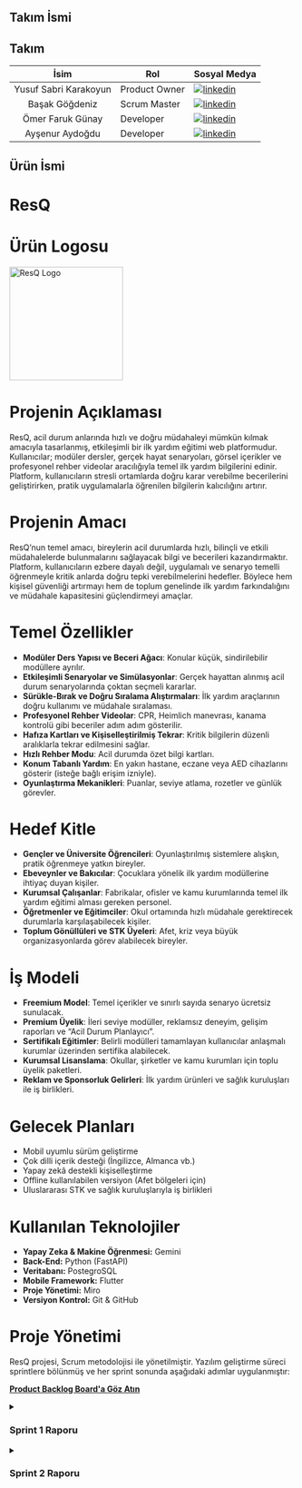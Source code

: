 ## Takım İsmi

## Takım

| <div align="center">İsim</div> | <div align="center">Rol</div> | <div align="center">Sosyal Medya</div>                                                                                                        |
| :----------------------------: | :---------------------------- | :-------------------------------------------------------------------------------------------------------------------------------------------- |
|     Yusuf Sabri Karakoyun      | Product Owner                 | [![linkedin](https://github.com/user-attachments/assets/3baa645a-33bc-4786-8327-cb0f92356f0a)](https://www.linkedin.com/in/yusuf-k-3a8235234) |
|         Başak Göğdeniz         | Scrum Master                  | [![linkedin](https://github.com/user-attachments/assets/3baa645a-33bc-4786-8327-cb0f92356f0a)](https://www.linkedin.com/in/basakgogdeniz/)    |
|        Ömer Faruk Günay        | Developer                     | [![linkedin](https://github.com/user-attachments/assets/3baa645a-33bc-4786-8327-cb0f92356f0a)](https://www.linkedin.com/in/ofarukgunay)       |
|        Ayşenur Aydoğdu         | Developer                     | [![linkedin](https://github.com/user-attachments/assets/3baa645a-33bc-4786-8327-cb0f92356f0a)](https://www.linkedin.com/in/aysenuraydogdu-/)  |

## Ürün İsmi

<h1> ResQ </h1>

# Ürün Logosu

<img src="https://github.com/aysenuraydogdu/Bootcamp-grup71/blob/main/images/logo.png" alt="ResQ Logo" width="200"/>

# Projenin Açıklaması

ResQ, acil durum anlarında hızlı ve doğru müdahaleyi mümkün kılmak amacıyla tasarlanmış, etkileşimli bir ilk yardım eğitimi web platformudur. Kullanıcılar; modüler dersler, gerçek hayat senaryoları, görsel içerikler ve profesyonel rehber videolar aracılığıyla temel ilk yardım bilgilerini edinir. Platform, kullanıcıların stresli ortamlarda doğru karar verebilme becerilerini geliştirirken, pratik uygulamalarla öğrenilen bilgilerin kalıcılığını artırır.

# Projenin Amacı

ResQ’nun temel amacı, bireylerin acil durumlarda hızlı, bilinçli ve etkili müdahalelerde bulunmalarını sağlayacak bilgi ve becerileri kazandırmaktır. Platform, kullanıcıların ezbere dayalı değil, uygulamalı ve senaryo temelli öğrenmeyle kritik anlarda doğru tepki verebilmelerini hedefler. Böylece hem kişisel güvenliği artırmayı hem de toplum genelinde ilk yardım farkındalığını ve müdahale kapasitesini güçlendirmeyi amaçlar.

# Temel Özellikler

- **Modüler Ders Yapısı ve Beceri Ağacı**: Konular küçük, sindirilebilir modüllere ayrılır.
- **Etkileşimli Senaryolar ve Simülasyonlar**: Gerçek hayattan alınmış acil durum senaryolarında çoktan seçmeli kararlar.
- **Sürükle-Bırak ve Doğru Sıralama Alıştırmaları**: İlk yardım araçlarının doğru kullanımı ve müdahale sıralaması.
- **Profesyonel Rehber Videolar**: CPR, Heimlich manevrası, kanama kontrolü gibi beceriler adım adım gösterilir.
- **Hafıza Kartları ve Kişiselleştirilmiş Tekrar**: Kritik bilgilerin düzenli aralıklarla tekrar edilmesini sağlar.
- **Hızlı Rehber Modu**: Acil durumda özet bilgi kartları.
- **Konum Tabanlı Yardım**: En yakın hastane, eczane veya AED cihazlarını gösterir (isteğe bağlı erişim izniyle).
- **Oyunlaştırma Mekanikleri**: Puanlar, seviye atlama, rozetler ve günlük görevler.

# Hedef Kitle

- **Gençler ve Üniversite Öğrencileri**: Oyunlaştırılmış sistemlere alışkın, pratik öğrenmeye yatkın bireyler.
- **Ebeveynler ve Bakıcılar**: Çocuklara yönelik ilk yardım modüllerine ihtiyaç duyan kişiler.
- **Kurumsal Çalışanlar**: Fabrikalar, ofisler ve kamu kurumlarında temel ilk yardım eğitimi alması gereken personel.
- **Öğretmenler ve Eğitimciler**: Okul ortamında hızlı müdahale gerektirecek durumlarla karşılaşabilecek kişiler.
- **Toplum Gönüllüleri ve STK Üyeleri**: Afet, kriz veya büyük organizasyonlarda görev alabilecek bireyler.

# İş Modeli

- **Freemium Model**: Temel içerikler ve sınırlı sayıda senaryo ücretsiz sunulacak.
- **Premium Üyelik**: İleri seviye modüller, reklamsız deneyim, gelişim raporları ve “Acil Durum Planlayıcı”.
- **Sertifikalı Eğitimler**: Belirli modülleri tamamlayan kullanıcılar anlaşmalı kurumlar üzerinden sertifika alabilecek.
- **Kurumsal Lisanslama**: Okullar, şirketler ve kamu kurumları için toplu üyelik paketleri.
- **Reklam ve Sponsorluk Gelirleri**: İlk yardım ürünleri ve sağlık kuruluşları ile iş birlikleri.

# Gelecek Planları

- Mobil uyumlu sürüm geliştirme
- Çok dilli içerik desteği (İngilizce, Almanca vb.)
- Yapay zekâ destekli kişiselleştirme
- Offline kullanılabilen versiyon (Afet bölgeleri için)
- Uluslararası STK ve sağlık kuruluşlarıyla iş birlikleri

# Kullanılan Teknolojiler

- **Yapay Zeka & Makine Öğrenmesi:** Gemini
- **Back-End:** Python (FastAPI)
- **Veritabanı:** PostegroSQL
- **Mobile Framework:** Flutter
- **Proje Yönetimi:** Miro
- **Versiyon Kontrol:** Git & GitHub

# Proje Yönetimi

ResQ projesi, Scrum metodolojisi ile yönetilmiştir. Yazılım geliştirme süreci sprintlere bölünmüş ve her sprint sonunda aşağıdaki adımlar uygulanmıştır:

[**Product Backlog Board'a Göz Atın**](https://miro.com/app/board/uXjVIi_WLf4=/)

<details>
<summary><h3>Sprint 1 Raporu</h3></summary>

- **Sprint içinde tamamlanması tahmin edilen puan:** 110 puan
- **Puan tamamlama mantığı:** Proje toplamda 340 puanlık backlog olacak şekilde tasarlandı. Ürünün içeriği ve projenin iskeletinin şekillendirilmesi ile ilgili olan görevlerin ilk sprintte bitirilmesi planlandığından bu görevler tamamlanarak 110 puan kazanılması planlandı.
- **Daily Scrum:** Daily scrum toplantıları takım üyelerinin kişisel yoğunluklarından ötürü bazen Whatsapp'ta gerçekleşse de, çoğunlukla Google Meet üzerinde toplantı yapılmıştır. Daily scrum toplantısı örneğine buradan ulaşılabilir: [**Sprint 1- Daily Scrum Chats**](https://imgur.com/a/vgc97Ck)

<img src="https://github.com/aysenuraydogdu/Bootcamp-grup71/blob/main/images/sprintboard.png" alt="sprintboard" width="800"/>

<summary><h3>Sprint Review</h3></summary>

- Proje panosu kurulmuş ve GitHub reposu oluşturulmuştur.
- Ürünün ismi belirlenmiştir.
- Sprint takviminin planlanmasının ardından backloglar üyelere bölüştürülmüştür.
- Projenin vizyonu, hedef kitle, ürünün içeriği, rakip uygulamalar, ana eğitim modülleri ve bu modüllerin sıralamaları ve zorluk seviyeleri belirlenmiştir.
- Ürün için logo tasarımı yapılmıştır.

<summary><h3>Sprint Retrospective</h3></summary>

- Takım üyelerine gelecek sprintlerde daha fazla iş yükü olacağı hatırlatılıp, toplantıların arttırılması gerektiğine ve üyelerden Özlem Deniz Peri'nin pasif üye olarak gösterilmesine karar verilmiştir.

**Katılımcılar:** Başak Göğdeniz, Ayşenur Aydoğdu, Ömer Faruk Günay, Yusuf Sabri Karakoyun

</details>

<details> 
<summary><h3>Sprint 2 Raporu</h3></summary>
  
- **Sprint içinde tamamlanması tahmin edilen puan:** 130 puan
- **Puan tamamlama mantığı:** Proje toplamda 340 puanlık backlog olacak şekilde tasarlanmıştı. Ancak bazı backlogların tamamlanmasında imkan görülemediğinden bu backloglar planlamadan çıkarılarak ikinci sprint başında projenin toplamda 305 puan olmasına karar verildi. İkinci sprintte ürünün yazılımsal teknik kısmına girileceğinden ve bu görevler tamamlanarak 130 puan kazanılması planlanmıştı.
- **Daily Scrum:** Daily scrum toplantıları takım üyelerinin kişisel yoğunluklarından ötürü bazen Whatsapp'ta gerçekleşse de, çoğunlukla Google Meet üzerinde toplantı yapılmıştır. Daily scrum toplantısı örneğine buradan ulaşılabilir: [**Sprint 2- Daily Scrum Chats**](https://drive.google.com/drive/folders/1sZ-vrtUpvc33O9NIl8GTeMUXrseUkW11?usp=drive_link)

### Sprint board update
<img src="https://github.com/aysenuraydogdu/Bootcamp-grup71/blob/main/images/BacklogBoard2.png" alt="Backlog Board" width="800"/>
<img src="https://github.com/aysenuraydogdu/Bootcamp-grup71/blob/main/images/BurnDownChart2.png" alt="Burndown Chart" width="800"/>

### Ürün durumu 
<img src="https://github.com/aysenuraydogdu/Bootcamp-grup71/blob/main/images/uiux.png" alt="Ürün Durumu" width="800"/>
<img src="https://github.com/aysenuraydogdu/Bootcamp-grup71/blob/main/images/ezgif.com-crop.gif" alt="Ürün Durumu" width="800"/>

<summary><h3>Sprint Review</h3></summary>

- Ürünün demo versiyonu için çeşitli modüllerin öğrenme hedefleri belirlendi.
- Ürünün çeşitli ekranlarının UI/UX tasarımlarının ilk hali elde edildi.
- Ürünün prototipi Figma'da oluşturuldu.
- Ürünün backend geliştirmesine başlandı.

<summary><h3>Sprint Retrospective</h3></summary>

- Bazı backlogların tamamlanması için yeterli vakit olmadığına karar verilerek bu backlogların projeden çıkarılmasına karar verilmiştir.
- Android Studio üzerinden giriş ekranlarının demosu kontrol edilmiştir, bir sorun çıkmadığına kanaat getirilmiştir.
- Sprint 3'te bu ekranların nasıl daha iyi bir hale getirilebileceği tartışılmıştır.
- Tasarımı yapılan ekranlar incelenmiş ve ekipçe bir sorun bulunmamıştır.

**Katılımcılar:** Başak Göğdeniz, Ayşenur Aydoğdu, Ömer Faruk Günay, Yusuf Sabri Karakoyun

</details>

